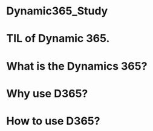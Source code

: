 # Dynamic365_Study

# TIL of Dynamic 365. 


# What is the Dynamics 365?

# Why use D365?
  
# How to use D365?

